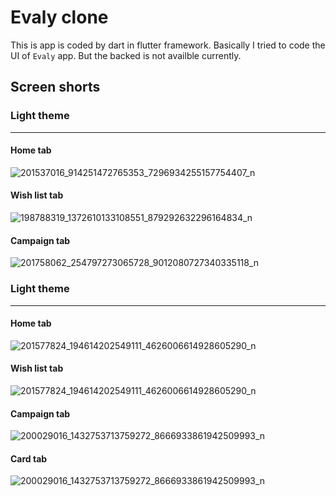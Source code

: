 # Evaly clone

This is app is coded by dart in flutter framework.
Basically I tried to code the UI of `Evaly` app.
But the backed is not availble currently.

## Screen shorts

### Light theme
--------------

#### Home tab

![201537016_914251472765353_7296934255157754407_n](https://user-images.githubusercontent.com/68919043/121868900-53e50700-cd23-11eb-898a-e1bd40a2279b.jpg)

#### Wish list tab

![198788319_1372610133108551_879292632296164834_n](https://user-images.githubusercontent.com/68919043/121869201-9b6b9300-cd23-11eb-82f1-773d07fdd89d.jpg)

#### Campaign tab

![201758062_254797273065728_9012080727340335118_n](https://user-images.githubusercontent.com/68919043/121869333-c0f89c80-cd23-11eb-9462-28763bae0487.jpg)


### Light theme
--------------

#### Home tab

![201577824_194614202549111_4626006614928605290_n](https://user-images.githubusercontent.com/68919043/121869973-64e24800-cd24-11eb-89ea-48e22bf5cce2.jpg)

#### Wish list tab
![201577824_194614202549111_4626006614928605290_n](https://user-images.githubusercontent.com/68919043/121870433-dc17dc00-cd24-11eb-8883-9b3db48a37fe.jpg)


#### Campaign tab


![200029016_1432753713759272_8666933861942509993_n](https://user-images.githubusercontent.com/68919043/121870551-fea9f500-cd24-11eb-8b7d-200da9491189.jpg)

#### Card tab


![200029016_1432753713759272_8666933861942509993_n](https://user-images.githubusercontent.com/68919043/121870732-26995880-cd25-11eb-9473-5369d863ad1c.jpg)
